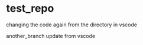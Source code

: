 # test_repo 

changing the code again from the directory in vscode


another_branch update from vscode